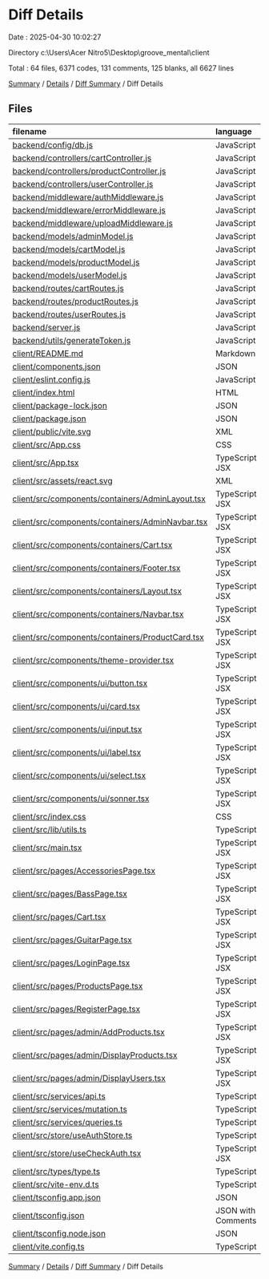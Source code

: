 # Diff Details

Date : 2025-04-30 10:02:27

Directory c:\\Users\\Acer Nitro5\\Desktop\\groove_mental\\client

Total : 64 files,  6371 codes, 131 comments, 125 blanks, all 6627 lines

[Summary](results.md) / [Details](details.md) / [Diff Summary](diff.md) / Diff Details

## Files
| filename | language | code | comment | blank | total |
| :--- | :--- | ---: | ---: | ---: | ---: |
| [backend/config/db.js](/backend/config/db.js) | JavaScript | -19 | 0 | -4 | -23 |
| [backend/controllers/cartController.js](/backend/controllers/cartController.js) | JavaScript | -98 | -26 | -30 | -154 |
| [backend/controllers/productController.js](/backend/controllers/productController.js) | JavaScript | -64 | -14 | -14 | -92 |
| [backend/controllers/userController.js](/backend/controllers/userController.js) | JavaScript | -105 | -19 | -22 | -146 |
| [backend/middleware/authMiddleware.js](/backend/middleware/authMiddleware.js) | JavaScript | -22 | 0 | -7 | -29 |
| [backend/middleware/errorMiddleware.js](/backend/middleware/errorMiddleware.js) | JavaScript | -18 | -1 | -5 | -24 |
| [backend/middleware/uploadMiddleware.js](/backend/middleware/uploadMiddleware.js) | JavaScript | -35 | -1 | -7 | -43 |
| [backend/models/adminModel.js](/backend/models/adminModel.js) | JavaScript | -30 | -2 | -7 | -39 |
| [backend/models/cartModel.js](/backend/models/cartModel.js) | JavaScript | -31 | 0 | -5 | -36 |
| [backend/models/productModel.js](/backend/models/productModel.js) | JavaScript | -29 | -1 | -4 | -34 |
| [backend/models/userModel.js](/backend/models/userModel.js) | JavaScript | -38 | -39 | -14 | -91 |
| [backend/routes/cartRoutes.js](/backend/routes/cartRoutes.js) | JavaScript | -20 | 0 | -4 | -24 |
| [backend/routes/productRoutes.js](/backend/routes/productRoutes.js) | JavaScript | -18 | 0 | -4 | -22 |
| [backend/routes/userRoutes.js](/backend/routes/userRoutes.js) | JavaScript | -20 | 0 | -4 | -24 |
| [backend/server.js](/backend/server.js) | JavaScript | -44 | -1 | -12 | -57 |
| [backend/utils/generateToken.js](/backend/utils/generateToken.js) | JavaScript | -13 | 0 | -4 | -17 |
| [client/README.md](/client/README.md) | Markdown | 45 | 0 | 10 | 55 |
| [client/components.json](/client/components.json) | JSON | 21 | 0 | 0 | 21 |
| [client/eslint.config.js](/client/eslint.config.js) | JavaScript | 10 | 18 | 1 | 29 |
| [client/index.html](/client/index.html) | HTML | 13 | 0 | 1 | 14 |
| [client/package-lock.json](/client/package-lock.json) | JSON | 5,003 | 0 | 1 | 5,004 |
| [client/package.json](/client/package.json) | JSON | 48 | 0 | 1 | 49 |
| [client/public/vite.svg](/client/public/vite.svg) | XML | 1 | 0 | 0 | 1 |
| [client/src/App.css](/client/src/App.css) | CSS | 37 | 0 | 6 | 43 |
| [client/src/App.tsx](/client/src/App.tsx) | TypeScript JSX | 35 | 0 | 3 | 38 |
| [client/src/assets/react.svg](/client/src/assets/react.svg) | XML | 1 | 0 | 0 | 1 |
| [client/src/components/containers/AdminLayout.tsx](/client/src/components/containers/AdminLayout.tsx) | TypeScript JSX | 16 | 0 | 3 | 19 |
| [client/src/components/containers/AdminNavbar.tsx](/client/src/components/containers/AdminNavbar.tsx) | TypeScript JSX | 44 | 4 | 11 | 59 |
| [client/src/components/containers/Cart.tsx](/client/src/components/containers/Cart.tsx) | TypeScript JSX | 4 | 0 | 2 | 6 |
| [client/src/components/containers/Footer.tsx](/client/src/components/containers/Footer.tsx) | TypeScript JSX | 8 | 0 | 2 | 10 |
| [client/src/components/containers/Layout.tsx](/client/src/components/containers/Layout.tsx) | TypeScript JSX | 15 | 0 | 3 | 18 |
| [client/src/components/containers/Navbar.tsx](/client/src/components/containers/Navbar.tsx) | TypeScript JSX | 56 | 4 | 11 | 71 |
| [client/src/components/containers/ProductCard.tsx](/client/src/components/containers/ProductCard.tsx) | TypeScript JSX | 59 | 0 | 4 | 63 |
| [client/src/components/theme-provider.tsx](/client/src/components/theme-provider.tsx) | TypeScript JSX | 57 | 0 | 17 | 74 |
| [client/src/components/ui/button.tsx](/client/src/components/ui/button.tsx) | TypeScript JSX | 54 | 0 | 6 | 60 |
| [client/src/components/ui/card.tsx](/client/src/components/ui/card.tsx) | TypeScript JSX | 83 | 0 | 10 | 93 |
| [client/src/components/ui/input.tsx](/client/src/components/ui/input.tsx) | TypeScript JSX | 18 | 0 | 4 | 22 |
| [client/src/components/ui/label.tsx](/client/src/components/ui/label.tsx) | TypeScript JSX | 19 | 0 | 4 | 23 |
| [client/src/components/ui/select.tsx](/client/src/components/ui/select.tsx) | TypeScript JSX | 171 | 0 | 13 | 184 |
| [client/src/components/ui/sonner.tsx](/client/src/components/ui/sonner.tsx) | TypeScript JSX | 20 | 0 | 4 | 24 |
| [client/src/index.css](/client/src/index.css) | CSS | 188 | 0 | 10 | 198 |
| [client/src/lib/utils.ts](/client/src/lib/utils.ts) | TypeScript | 5 | 0 | 2 | 7 |
| [client/src/main.tsx](/client/src/main.tsx) | TypeScript JSX | 24 | 0 | 3 | 27 |
| [client/src/pages/AccessoriesPage.tsx](/client/src/pages/AccessoriesPage.tsx) | TypeScript JSX | 77 | 5 | 11 | 93 |
| [client/src/pages/BassPage.tsx](/client/src/pages/BassPage.tsx) | TypeScript JSX | 77 | 32 | 16 | 125 |
| [client/src/pages/Cart.tsx](/client/src/pages/Cart.tsx) | TypeScript JSX | 55 | 55 | 15 | 125 |
| [client/src/pages/GuitarPage.tsx](/client/src/pages/GuitarPage.tsx) | TypeScript JSX | 77 | 5 | 11 | 93 |
| [client/src/pages/LoginPage.tsx](/client/src/pages/LoginPage.tsx) | TypeScript JSX | 82 | 1 | 8 | 91 |
| [client/src/pages/ProductsPage.tsx](/client/src/pages/ProductsPage.tsx) | TypeScript JSX | 28 | 0 | 5 | 33 |
| [client/src/pages/RegisterPage.tsx](/client/src/pages/RegisterPage.tsx) | TypeScript JSX | 92 | 1 | 5 | 98 |
| [client/src/pages/admin/AddProducts.tsx](/client/src/pages/admin/AddProducts.tsx) | TypeScript JSX | 110 | 84 | 14 | 208 |
| [client/src/pages/admin/DisplayProducts.tsx](/client/src/pages/admin/DisplayProducts.tsx) | TypeScript JSX | 49 | 1 | 5 | 55 |
| [client/src/pages/admin/DisplayUsers.tsx](/client/src/pages/admin/DisplayUsers.tsx) | TypeScript JSX | 40 | 0 | 5 | 45 |
| [client/src/services/api.ts](/client/src/services/api.ts) | TypeScript | 53 | 4 | 14 | 71 |
| [client/src/services/mutation.ts](/client/src/services/mutation.ts) | TypeScript | 36 | 0 | 5 | 41 |
| [client/src/services/queries.ts](/client/src/services/queries.ts) | TypeScript | 26 | 0 | 5 | 31 |
| [client/src/store/useAuthStore.ts](/client/src/store/useAuthStore.ts) | TypeScript | 17 | 1 | 4 | 22 |
| [client/src/store/useCheckAuth.tsx](/client/src/store/useCheckAuth.tsx) | TypeScript JSX | 25 | 1 | 5 | 31 |
| [client/src/types/type.ts](/client/src/types/type.ts) | TypeScript | 16 | 0 | 3 | 19 |
| [client/src/vite-env.d.ts](/client/src/vite-env.d.ts) | TypeScript | 0 | 1 | 1 | 2 |
| [client/tsconfig.app.json](/client/tsconfig.app.json) | JSON | 20 | 9 | 3 | 32 |
| [client/tsconfig.json](/client/tsconfig.json) | JSON with Comments | 10 | 4 | 0 | 14 |
| [client/tsconfig.node.json](/client/tsconfig.node.json) | JSON | 18 | 4 | 3 | 25 |
| [client/vite.config.ts](/client/vite.config.ts) | TypeScript | 12 | 1 | 2 | 15 |

[Summary](results.md) / [Details](details.md) / [Diff Summary](diff.md) / Diff Details